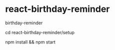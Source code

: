 # react-birthday-reminder
birthday-reminder

cd react-birthday-reminder/setup

npm install && npm start

